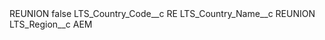<?xml version="1.0" encoding="UTF-8"?>
<CustomMetadata xmlns="http://soap.sforce.com/2006/04/metadata" xmlns:xsi="http://www.w3.org/2001/XMLSchema-instance" xmlns:xsd="http://www.w3.org/2001/XMLSchema">
    <label>REUNION</label>
    <protected>false</protected>
    <values>
        <field>LTS_Country_Code__c</field>
        <value xsi:type="xsd:string">RE</value>
    </values>
    <values>
        <field>LTS_Country_Name__c</field>
        <value xsi:type="xsd:string">REUNION</value>
    </values>
    <values>
        <field>LTS_Region__c</field>
        <value xsi:type="xsd:string">AEM</value>
    </values>
</CustomMetadata>
